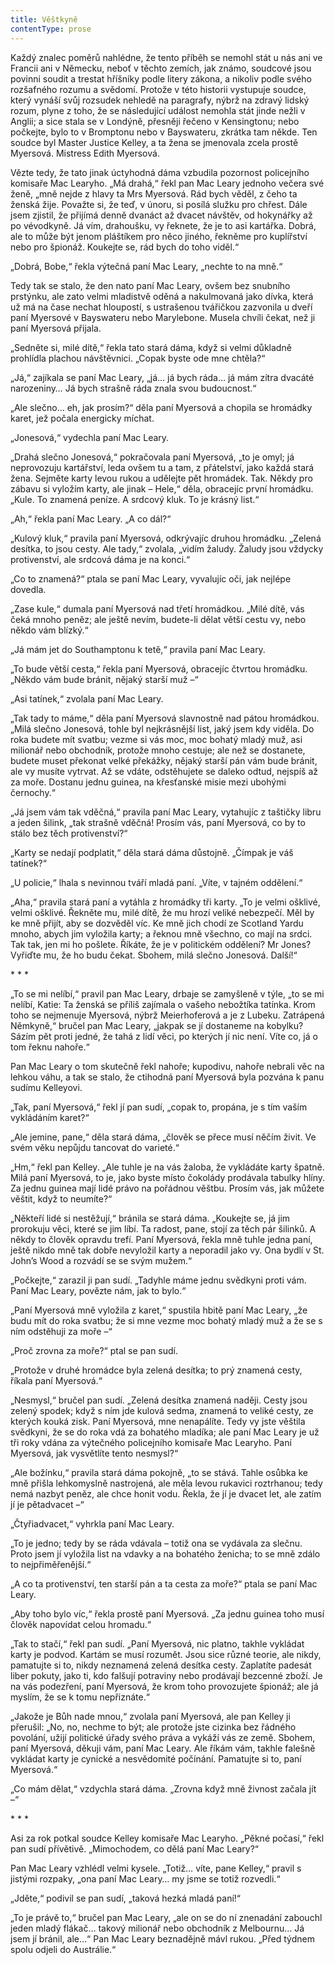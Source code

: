```yaml
---
title: Věštkyně
contentType: prose
---
```


<section>

Každý znalec poměrů nahlédne, že tento příběh se nemohl stát u nás ani ve Francii ani v Německu, neboť v těchto zemích, jak známo, soudcové jsou povinni soudit a trestat hříšníky podle litery zákona, a nikoliv podle svého rozšafného rozumu a svědomí. Protože v této historii vystupuje soudce, který vynáší svůj rozsudek nehledě na paragrafy, nýbrž na zdravý lidský rozum, plyne z toho, že se následující událost nemohla stát jinde nežli v Anglii; a sice stala se v Londýně, přesněji řečeno v Kensingtonu; nebo počkejte, bylo to v Bromptonu nebo v Bayswateru, zkrátka tam někde. Ten soudce byl Master Justice Kelley, a ta žena se jmenovala zcela prostě Myersová. Mistress Edith Myersová.

Vězte tedy, že tato jinak úctyhodná dáma vzbudila pozornost policejního komisaře Mac Learyho. „Má drahá,“ řekl pan Mac Leary jednoho večera své ženě, „mně nejde z hlavy ta Mrs Myersová. Rád bych věděl, z čeho ta ženská žije. Považte si, že teď, v únoru, si posílá služku pro chřest. Dále jsem zjistil, že přijímá denně dvanáct až dvacet návštěv, od hokynářky až po vévodkyně. Já vím, drahoušku, vy řeknete, že je to asi kartářka. Dobrá, ale to může být jenom pláštíkem pro něco jiného, řekněme pro kuplířství nebo pro špionáž. Koukejte se, rád bych do toho viděl.“

„Dobrá, Bobe,“ řekla výtečná paní Mac Leary, „nechte to na mně.“

Tedy tak se stalo, že den nato paní Mac Leary, ovšem bez snubního prstýnku, ale zato velmi mladistvě oděná a nakulmovaná jako dívka, která už má na čase nechat hloupostí, s ustrašenou tvářičkou zazvonila u dveří paní Myersové v Bayswateru nebo Marylebone. Musela chvíli čekat, než ji paní Myersová přijala.

„Sedněte si, milé dítě,“ řekla tato stará dáma, když si velmi důkladně prohlídla plachou návštěvnici. „Copak byste ode mne chtěla?“

„Já,“ zajíkala se paní Mac Leary, „já… já bych ráda… já mám zítra dvacáté narozeniny… Já bych strašně ráda znala svou budoucnost.“

„Ale slečno… eh, jak prosím?“ děla paní Myersová a chopila se hromádky karet, jež počala energicky míchat.

„Jonesová,“ vydechla paní Mac Leary.

„Drahá slečno Jonesová,“ pokračovala paní Myersová, „to je omyl; já neprovozuju kartářství, leda ovšem tu a tam, z přátelství, jako každá stará žena. Sejměte karty levou rukou a udělejte pět hromádek. Tak. Někdy pro zábavu si vyložím karty, ale jinak – Hele,“ děla, obracejíc první hromádku. „Kule. To znamená peníze. A srdcový kluk. To je krásný list.“

„Ah,“ řekla paní Mac Leary. „A co dál?“

„Kulový kluk,“ pravila paní Myersová, odkrývajíc druhou hromádku. „Zelená desítka, to jsou cesty. Ale tady,“ zvolala, „vidím žaludy. Žaludy jsou vždycky protivenství, ale srdcová dáma je na konci.“

„Co to znamená?“ ptala se paní Mac Leary, vyvalujíc oči, jak nejlépe dovedla.

„Zase kule,“ dumala paní Myersová nad třetí hromádkou. „Milé dítě, vás čeká mnoho peněz; ale ještě nevím, budete-li dělat větší cestu vy, nebo někdo vám blízký.“

„Já mám jet do Southamptonu k tetě,“ pravila paní Mac Leary.

„To bude větší cesta,“ řekla paní Myersová, obracejíc čtvrtou hromádku. „Někdo vám bude bránit, nějaký starší muž –“

„Asi tatínek,“ zvolala paní Mac Leary.

„Tak tady to máme,“ děla paní Myersová slavnostně nad pátou hromádkou. „Milá slečno Jonesová, tohle byl nejkrásnější list, jaký jsem kdy viděla. Do roka budete mít svatbu; vezme si vás moc, moc bohatý mladý muž, asi milionář nebo obchodník, protože mnoho cestuje; ale než se dostanete, budete muset překonat velké překážky, nějaký starší pán vám bude bránit, ale vy musíte vytrvat. Až se vdáte, odstěhujete se daleko odtud, nejspíš až za moře. Dostanu jednu guinea, na křesťanské misie mezi ubohými černochy.“

„Já jsem vám tak vděčná,“ pravila paní Mac Leary, vytahujíc z taštičky libru a jeden šilink, „tak strašně vděčná! Prosím vás, paní Myersová, co by to stálo bez těch protivenství?“

„Karty se nedají podplatit,“ děla stará dáma důstojně. „Čímpak je váš tatínek?“

„U policie,“ lhala s nevinnou tváří mladá paní. „Víte, v tajném oddělení.“

„Aha,“ pravila stará paní a vytáhla z hromádky tři karty. „To je velmi ošklivé, velmi ošklivé. Řekněte mu, milé dítě, že mu hrozí veliké nebezpečí. Měl by ke mně přijít, aby se dozvěděl víc. Ke mně jich chodí ze Scotland Yardu mnoho, abych jim vyložila karty; a řeknou mně všechno, co mají na srdci. Tak tak, jen mi ho pošlete. Říkáte, že je v politickém oddělení? Mr Jones? Vyřiďte mu, že ho budu čekat. Sbohem, milá slečno Jonesová. Další!“

\* \* \*

„To se mi nelíbí,“ pravil pan Mac Leary, drbaje se zamyšleně v týle, „to se mi nelíbí, Katie: Ta ženská se příliš zajímala o vašeho nebožtíka tatínka. Krom toho se nejmenuje Myersová, nýbrž Meierhoferová a je z Lubeku. Zatrápená Němkyně,“ bručel pan Mac Leary, „jakpak se jí dostaneme na kobylku? Sázím pět proti jedné, že tahá z lidí věci, po kterých jí nic není. Víte co, já o tom řeknu nahoře.“

Pan Mac Leary o tom skutečně řekl nahoře; kupodivu, nahoře nebrali věc na lehkou váhu, a tak se stalo, že ctihodná paní Myersová byla pozvána k panu sudímu Kelleyovi.

„Tak, paní Myersová,“ řekl jí pan sudí, „copak to, propána, je s tím vaším vykládáním karet?“

„Ale jemine, pane,“ děla stará dáma, „člověk se přece musí něčím živit. Ve svém věku nepůjdu tancovat do varieté.“

„Hm,“ řekl pan Kelley. „Ale tuhle je na vás žaloba, že vykládáte karty špatně. Milá paní Myersová, to je, jako byste místo čokolády prodávala tabulky hlíny. Za jednu guinea mají lidé právo na pořádnou věštbu. Prosím vás, jak můžete věštit, když to neumíte?“

„Někteří lidé si nestěžují,“ bránila se stará dáma. „Koukejte se, já jim prorokuju věci, které se jim líbí. Ta radost, pane, stojí za těch pár šilinků. A někdy to člověk opravdu trefí. Paní Myersová, řekla mně tuhle jedna paní, ještě nikdo mně tak dobře nevyložil karty a neporadil jako vy. Ona bydlí v St. John’s Wood a rozvádí se se svým mužem.“

„Počkejte,“ zarazil ji pan sudí. „Tadyhle máme jednu svědkyni proti vám. Paní Mac Leary, povězte nám, jak to bylo.“

„Paní Myersová mně vyložila z karet,“ spustila hbitě paní Mac Leary, „že budu mít do roka svatbu; že si mne vezme moc bohatý mladý muž a že se s ním odstěhuji za moře –“

„Proč zrovna za moře?“ ptal se pan sudí.

„Protože v druhé hromádce byla zelená desítka; to prý znamená cesty, říkala paní Myersová.“

„Nesmysl,“ bručel pan sudí. „Zelená desítka znamená naději. Cesty jsou zelený spodek; když s ním jde kulová sedma, znamená to veliké cesty, ze kterých kouká zisk. Paní Myersová, mne nenapálíte. Tedy vy jste věštila svědkyni, že se do roka vdá za bohatého mladíka; ale paní Mac Leary je už tři roky vdána za výtečného policejního komisaře Mac Learyho. Paní Myersová, jak vysvětlíte tento nesmysl?“

„Ale božínku,“ pravila stará dáma pokojně, „to se stává. Tahle osůbka ke mně přišla lehkomyslně nastrojená, ale měla levou rukavici roztrhanou; tedy nemá nazbyt peněz, ale chce honit vodu. Řekla, že jí je dvacet let, ale zatím jí je pětadvacet –“

„Čtyřiadvacet,“ vyhrkla paní Mac Leary.

„To je jedno; tedy by se ráda vdávala – totiž ona se vydávala za slečnu. Proto jsem jí vyložila list na vdavky a na bohatého ženicha; to se mně zdálo to nejpřiměřenější.“

„A co ta protivenství, ten starší pán a ta cesta za moře?“ ptala se paní Mac Leary.

„Aby toho bylo víc,“ řekla prostě paní Myersová. „Za jednu guinea toho musí člověk napovídat celou hromadu.“

„Tak to stačí,“ řekl pan sudí. „Paní Myersová, nic platno, takhle vykládat karty je podvod. Kartám se musí rozumět. Jsou sice různé teorie, ale nikdy, pamatujte si to, nikdy neznamená zelená desítka cesty. Zaplatíte padesát liber pokuty, jako ti, kdo falšují potraviny nebo prodávají bezcenné zboží. Je na vás podezření, paní Myersová, že krom toho provozujete špionáž; ale já myslím, že se k tomu nepřiznáte.“

„Jakože je Bůh nade mnou,“ zvolala paní Myersová, ale pan Kelley ji přerušil: „No, no, nechme to být; ale protože jste cizinka bez řádného povolání, užijí politické úřady svého práva a vykáží vás ze země. Sbohem, paní Myersová, děkuji vám, paní Mac Leary. Ale říkám vám, takhle falešně vykládat karty je cynické a nesvědomité počínání. Pamatujte si to, paní Myersová.“

„Co mám dělat,“ vzdychla stará dáma. „Zrovna když mně živnost začala jít –“

\* \* \*

Asi za rok potkal soudce Kelley komisaře Mac Learyho. „Pěkné počasí,“ řekl pan sudí přívětivě. „Mimochodem, co dělá paní Mac Leary?“

Pan Mac Leary vzhlédl velmi kysele. „Totiž… víte, pane Kelley,“ pravil s jistými rozpaky, „ona paní Mac Leary… my jsme se totiž rozvedli.“

„Jděte,“ podivil se pan sudí, „taková hezká mladá paní!“

„To je právě to,“ bručel pan Mac Leary, „ale on se do ní znenadání zabouchl jeden mladý flákač… takový milionář nebo obchodník z Melbournu… Já jsem jí bránil, ale…“ Pan Mac Leary beznadějně mávl rukou. „Před týdnem spolu odjeli do Austrálie.“

</section>

[^1]: Votant (lat.) – přísedící. _Pozn. red_.

[^2]: Desperace (lat.) – zoufalství, beznaděj. _Pozn. red._

[^3]: Nystagmus (řec.) – bezděčné záškuby očí. _Pozn. red._

[^4]: Konfinovat (franc.) – někomu úředně zakázat opustit určité místo. _Pozn. red._

[^5]: Vachmajstr (z něm. Wachtmeister – strážník. _Pozn. red._

[^6]: Materia facti (lat.) – skutečnost. _Pozn. red._

[^7]: Plaidoyer (franc.) – závěrečná řeč. _Pozn. red._

[^8]: Rekurzy (lat.) – odvolání. _Pozn. red._

[^9]: Viz povídka Šlépěj v Božích mukách.

[^10]: Šmízo – nekvalitní zboží, aušus. _Pozn. red._

[^11]: Revertence (lat.) – nedovolený návrat. _Pozn. red._

[^12]: Sardanapalský (podle asyrského krále Aššurbanipala, známého i pod jménem  Sardanapalus) – hýřivý, nespoutaný. _Pozn. red._

[^13]: Ašant = černoch (opálený jako ašant, podle národnosti v Ghaně), také divoch. _Pozn. red._

[^14]: Lues (lat.) – příjice, syfilis. _Pozn. red._

[^15]: Šófl (hebr.) – zašlé, vetché. _Pozn. red._

[^16]: Ex offo (lat.) – obhájce přidělený soudem. _Pozn. red._

[^17]: Konfuze (lat.) – zmatek. _Pozn. red._
